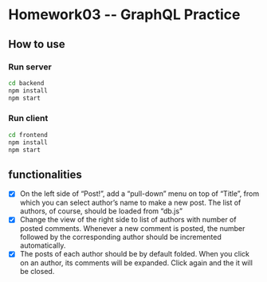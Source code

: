 # Homework03 -- GraphQL Practice

## How to use

### Run server

```bash
cd backend
npm install
npm start
```

### Run client

```bash
cd frontend
npm install
npm start
```

## functionalities

+ [x] On the left side of “Post!”, add a “pull-down” menu on top of “Title”, from which you can select author’s name to make a new post. The list of authors, of course, should be loaded from “db.js”
+ [x] Change the view of the right side to list of authors with number of posted comments. Whenever a new comment is posted, the number followed by the corresponding author should be incremented automatically.
+ [x] The posts of each author should be by default folded. When you click on an author, its comments will be expanded. Click again and the it will be closed.
